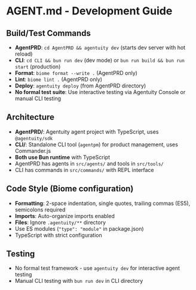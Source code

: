 # AGENT.md - Development Guide

## Build/Test Commands
- **AgentPRD**: `cd AgentPRD && agentuity dev` (starts dev server with hot reload)
- **CLI**: `cd CLI && bun run dev` (dev mode) or `bun run build && bun run start` (production)
- **Format**: `biome format --write .` (AgentPRD only)
- **Lint**: `biome lint .` (AgentPRD only)
- **Deploy**: `agentuity deploy` (from AgentPRD directory)
- **No formal test suite**: Use interactive testing via Agentuity Console or manual CLI testing

## Architecture
- **AgentPRD/**: Agentuity agent project with TypeScript, uses `@agentuity/sdk`
- **CLI/**: Standalone CLI tool (`agentpm`) for product management, uses Commander.js
- **Both use Bun runtime** with TypeScript
- AgentPRD has agents in `src/agents/` and tools in `src/tools/`
- CLI has commands in `src/commands/` with REPL interface

## Code Style (Biome configuration)
- **Formatting**: 2-space indentation, single quotes, trailing commas (ES5), semicolons required
- **Imports**: Auto-organize imports enabled
- **Files**: Ignore `.agentuity/**` directory
- Use ES modules (`"type": "module"` in package.json)
- TypeScript with strict configuration

## Testing
- No formal test framework - use `agentuity dev` for interactive agent testing
- Manual CLI testing with `bun run dev` in CLI directory
